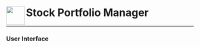 <head>
  <style>
    h1 {
      border: none;
    }
  </style>
</head>

<body>
  <span align="left">
    <img src="https://cdn-icons-png.freepik.com/512/12071/12071716.png" width=50 height=50 align="left" />
    <h1 align="left">Stock Portfolio Manager</h1>
  </span>
</body>

---

### User Interface
